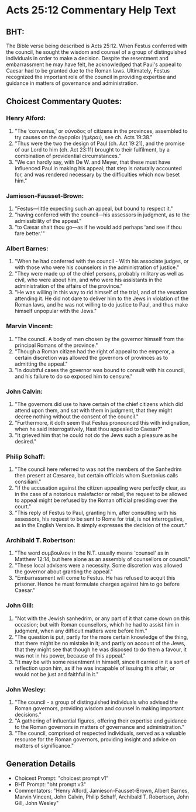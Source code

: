# Acts 25:12 Commentary Help Text

## BHT:
The Bible verse being described is Acts 25:12. When Festus conferred with the council, he sought the wisdom and counsel of a group of distinguished individuals in order to make a decision. Despite the resentment and embarrassment he may have felt, he acknowledged that Paul's appeal to Caesar had to be granted due to the Roman laws. Ultimately, Festus recognized the important role of the council in providing expertise and guidance in matters of governance and administration.

## Choicest Commentary Quotes:
### Henry Alford:
1. "The ‘conventus,’ or σύνοδος of citizens in the provinces, assembled to try causes on the ἀγοραῖοι (ἡμέραι), see ch. Acts 19:38."
2. "Thus were the two the design of Paul (ch. Act 19:21), and the promise of our Lord to him (ch. Act 23:11) brought to their fulfilment, by a combination of providential circumstances."
3. "We can hardly say, with De W. and Meyer, that these must have influenced Paul in making his appeal; that step is naturally accounted for, and was rendered necessary by the difficulties which now beset him."

### Jamieson-Fausset-Brown:
1. "Festus—little expecting such an appeal, but bound to respect it."
2. "having conferred with the council—his assessors in judgment, as to the admissibility of the appeal."
3. "to Cæsar shalt thou go—as if he would add perhaps 'and see if thou fare better.'"

### Albert Barnes:
1. "When he had conferred with the council - With his associate judges, or with those who were his counselors in the administration of justice."
2. "They were made up of the chief persons, probably military as well as civil, who were about him, and who were his assistants in the administration of the affairs of the province."
3. "He was willing in this way to rid himself of the trial, and of the vexation attending it. He did not dare to deliver him to the Jews in violation of the Roman laws, and he was not willing to do justice to Paul, and thus make himself unpopular with the Jews."

### Marvin Vincent:
1. "The council. A body of men chosen by the governor himself from the principal Romans of the province."
2. "Though a Roman citizen had the right of appeal to the emperor, a certain discretion was allowed the governors of provinces as to admitting the appeal."
3. "In doubtful cases the governor was bound to consult with his council, and his failure to do so exposed him to censure."

### John Calvin:
1. "The governors did use to have certain of the chief citizens which did attend upon them, and sat with them in judgment, that they might decree nothing without the consent of the council."
2. "Furthermore, it doth seem that Festus pronounced this with indignation, when he said interrogatively, Hast thou appealed to Caesar?"
3. "It grieved him that he could not do the Jews such a pleasure as he desired."

### Philip Schaff:
1. "The council here referred to was not the members of the Sanhedrim then present at Cæsarea, but certain officials whom Suetonius calls consiliarii." 
2. "If the accusation against the citizen appealing were perfectly clear, as in the case of a notorious malefactor or rebel, the request to be allowed to appeal might be refused by the Roman official presiding over the court."
3. "This reply of Festus to Paul, granting him, after consulting with his assessors, his request to be sent to Rome for trial, is not interrogative, as in the English Version. It simply expresses the decision of the court."

### Archibald T. Robertson:
1. "The word συμβουλιον in the N.T. usually means 'counsel' as in Matthew 12:14, but here alone as an assembly of counsellors or council."
2. "These local advisers were a necessity. Some discretion was allowed the governor about granting the appeal."
3. "Embarrassment will come to Festus. He has refused to acquit this prisoner. Hence he must formulate charges against him to go before Caesar."

### John Gill:
1. "Not with the Jewish sanhedrim, or any part of it that came down on this occasion; but with Roman counsellors, which he had to assist him in judgment, when any difficult matters were before him."
2. "The question is put, partly for the more certain knowledge of the thing, that there might be no mistake in it; and partly on account of the Jews, that they might see that though he was disposed to do them a favour, it was not in his power, because of this appeal."
3. "It may be with some resentment in himself, since it carried in it a sort of reflection upon him, as if he was incapable of issuing this affair, or would not be just and faithful in it."

### John Wesley:
1. "The council - a group of distinguished individuals who advised the Roman governors, providing wisdom and counsel in making important decisions."
2. "A gathering of influential figures, offering their expertise and guidance to the Roman governors in matters of governance and administration."
3. "The council, comprised of respected individuals, served as a valuable resource for the Roman governors, providing insight and advice on matters of significance."


## Generation Details
- Choicest Prompt: "choicest prompt v1"
- BHT Prompt: "bht prompt v3"
- Commentators: "Henry Alford, Jamieson-Fausset-Brown, Albert Barnes, Marvin Vincent, John Calvin, Philip Schaff, Archibald T. Robertson, John Gill, John Wesley"
